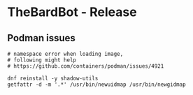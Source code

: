 # TheBardBot - Release

## Podman issues

```
# namespace error when loading image,
# following might help
# https://github.com/containers/podman/issues/4921

dnf reinstall -y shadow-utils
getfattr -d -m '.*' /usr/bin/newuidmap /usr/bin/newgidmap
```
